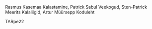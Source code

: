 Rasmus Kasemaa Kalastamine,
Patrick Sabul Veekogud,
Sten-Patrick Meerits Kalaliigid,
Artur Müürsepp Koduleht

TARpe22
